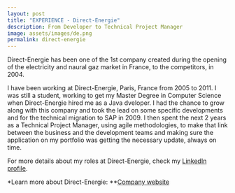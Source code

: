 ```yaml
---
layout: post
title: "EXPERIENCE - Direct-Energie"
description: From Developer to Technical Project Manager
image: assets/images/de.png
permalink: direct-energie
---
```


Direct-Energie has been one of the 1st company created during the opening of the electricity and naural gaz market in France, to the competitors, in 2004.

I have been working at Direct-Energie, Paris, France from 2005 to 2011. I was still a student, working to get my Master Degree in Computer Science when Direct-Energie hired me as a Java dveloper. I had the chance to grow along with this company and took the lead on some specific developments and for the technical migration to SAP in 2009. I then spent the next 2 years as a Technical Project Manager, using agile methodologies, to make that link between the business and the development teams and making sure the application on my portfolio was getting the necessary update, always on time.

For more details about my roles at Direct-Energie, check my <A href="https://www.linkedin.com/in/christophebenoist/">LinkedIn profile</A>.

*Learn more about Direct-Energie:
**<a href="https://www.direct-energie.com/" target="_blank">Company website</a>